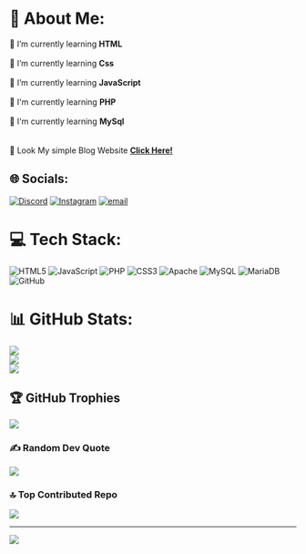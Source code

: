 # 💫 About Me:
🌱 I’m currently learning **HTML** <br><br>🌱 I’m currently learning **Css** <br><br>🌱 I’m currently learning **JavaScript** <br><br>🌱 I'm currently learning **PHP** <br><br>🌱 I'm currently learning **MySql** <br><br><br>🚀 Look My simple Blog Website [**Click Here!**](https://blog-bagas2.vercel.app/)


## 🌐 Socials:
[![Discord](https://img.shields.io/badge/Discord-%237289DA.svg?logo=discord&logoColor=white)](https://discord.gg/BagasHTML) [![Instagram](https://img.shields.io/badge/Instagram-%23E4405F.svg?logo=Instagram&logoColor=white)](https://instagram.com/bagas_tresnaa_) [![email](https://img.shields.io/badge/Email-D14836?logo=gmail&logoColor=white)](mailto:bagashtml369@gmail.com) 

# 💻 Tech Stack:
![HTML5](https://img.shields.io/badge/html5-%23E34F26.svg?style=for-the-badge&logo=html5&logoColor=white) ![JavaScript](https://img.shields.io/badge/javascript-%23323330.svg?style=for-the-badge&logo=javascript&logoColor=%23F7DF1E) ![PHP](https://img.shields.io/badge/php-%23777BB4.svg?style=for-the-badge&logo=php&logoColor=white) ![CSS3](https://img.shields.io/badge/css3-%231572B6.svg?style=for-the-badge&logo=css3&logoColor=white) ![Apache](https://img.shields.io/badge/apache-%23D42029.svg?style=for-the-badge&logo=apache&logoColor=white) ![MySQL](https://img.shields.io/badge/mysql-4479A1.svg?style=for-the-badge&logo=mysql&logoColor=white) ![MariaDB](https://img.shields.io/badge/MariaDB-003545?style=for-the-badge&logo=mariadb&logoColor=white) ![GitHub](https://img.shields.io/badge/github-%23121011.svg?style=for-the-badge&logo=github&logoColor=white)
# 📊 GitHub Stats:
![](https://github-readme-stats.vercel.app/api?username=BagasHtml&theme=monokai&hide_border=false&include_all_commits=true&count_private=false)<br/>
![](https://nirzak-streak-stats.vercel.app/?user=BagasHtml&theme=monokai&hide_border=false)<br/>
![](https://github-readme-stats.vercel.app/api/top-langs/?username=BagasHtml&theme=monokai&hide_border=false&include_all_commits=true&count_private=false&layout=compact)

## 🏆 GitHub Trophies
![](https://github-profile-trophy.vercel.app/?username=BagasHtml&theme=radical&no-frame=true&no-bg=false&margin-w=4)

### ✍️ Random Dev Quote
![](https://quotes-github-readme.vercel.app/api?type=horizontal&theme=radical)

### 🔝 Top Contributed Repo
![](https://github-contributor-stats.vercel.app/api?username=BagasHtml&limit=5&theme=dark&combine_all_yearly_contributions=true)

---
[![](https://visitcount.itsvg.in/api?id=BagasHtml&icon=8&color=11)](https://visitcount.itsvg.in)

<!-- Proudly created with GPRM ( https://gprm.itsvg.in ) -->
